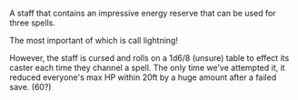 A staff that contains an impressive energy reserve that can be used for three spells.

The most important of which is call lightning!

However, the staff is cursed and rolls on a 1d6/8 (unsure) table to effect its caster each time they channel a spell. The only time we've attempted it, it reduced everyone's max HP within 20ft by a huge amount after a failed save. (60?)